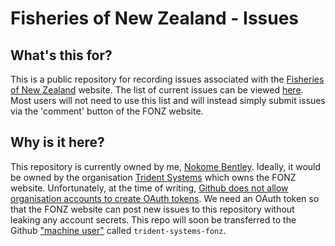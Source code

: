 # Fisheries of New Zealand - Issues

## What's this for?

This is a public repository for recording issues associated with the [Fisheries of New Zealand](http://fonz.tridentsystems.co.nz) website.
The list of current issues can be viewed [here](https://github.com/nokome/fonz-issues/issues).
Most users will not need to use this list and will instead simply submit issues via the 'comment' button of the FONZ website.

## Why is it here?

This repository is currently owned by me, [Nokome Bentley](https://github.com/nokome).
Ideally, it would be owned by the organisation [Trident Systems](https://github.com/trident-systems) which owns the
FONZ website.
Unfortunately, at the time of writing, [Github does not allow organisation accounts to create OAuth tokens](http://stackoverflow.com/questions/14149514/how-to-create-oauth2-token-for-github-enterprise-under-organization).
We need an OAuth token so that the FONZ website can post new issues to this repository without leaking 
any account secrets.
This repo will soon be transferred to the Github ["machine user"](https://help.github.com/articles/managing-deploy-keys) called `trident-systems-fonz`.

